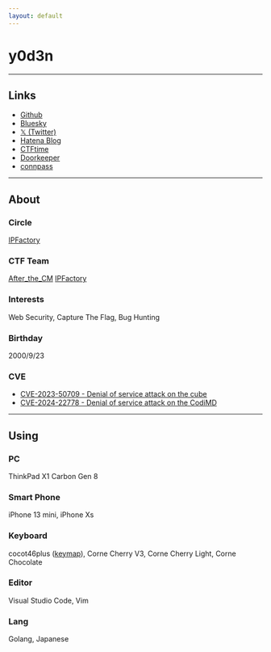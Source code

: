 ```yaml
---
layout: default
---
```

# y0d3n

* * *

## Links

- [Github](https://github.com/y0d3n)
- [Bluesky](https://bsky.app/profile/y0d3n.bsky.social)
- [𝕏 (Twitter)](https://twitter.com/y0d3n)
- [Hatena Blog](https://y0d3n.hatenablog.com/)
- [CTFtime](https://ctftime.org/user/79132)
- [Doorkeeper](https://www.doorkeeper.jp/users/r21st0rebfcyfavo8444jedme10z7r)
- [connpass](https://connpass.com/user/kirby923ya/)

* * *

## About

### Circle

[IPFactory](https://ipfactory.github.io/)

### CTF Team

[After_the_CM](https://ctftime.org/team/118161)
[IPFactory](https://ctftime.org/team/11420)

### Interests

Web Security, Capture The Flag, Bug Hunting

### Birthday

2000/9/23

### CVE

- [CVE-2023-50709 - Denial of service attack on the cube](https://github.com/cube-js/cube/security/advisories/GHSA-9759-3276-g2pm)
- [CVE-2024-22778 - Denial of service attack on the CodiMD](https://github.com/hackmdio/codimd/issues/1846)

* * *

## Using

### PC

ThinkPad X1 Carbon Gen 8

### Smart Phone

iPhone 13 mini, iPhone Xs

### Keyboard

cocot46plus ([keymap](https://remap-keys.app/catalog/JPk6Ey9xB6yrr5TDqoLh/keymap?id=lZBYnv19INZpBX0zqAox)), Corne Cherry V3, Corne Cherry Light, Corne Chocolate

### Editor

Visual Studio Code, Vim

### Lang

Golang, Japanese
